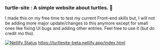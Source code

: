 ### turtle-site : A simple website about turtles. 🐢

I made this on my free time to test my current Front-end skills but, I will not be adding more major update/changes to this anymore except for small ones like fixing UI bugs and adding other entries. Feel free to use it (but do credit mo tho).

[![Netlify Status](https://api.netlify.com/api/v1/badges/343e5b1e-739d-4be6-b1ef-e7a8e6168152/deploy-status)](https://app.netlify.com/sites/turtlesite-beta/deploys)
https://turtlesite-beta.netlify.app/index.html
